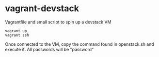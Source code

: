 vagrant-devstack
================

Vagrantfile and small script to spin up a devstack VM

```
vagrant up
vagrant ssh
```

Once connected to the VM, copy the command found in openstack.sh and execute it. All passwords will be "password"